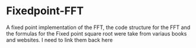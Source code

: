 # Fixedpoint-FFT
A fixed point implementation of the FFT, the code structure for the FFT and the formulas for the Fixed point square root were take from variaus books and websites. I need to link them back here
